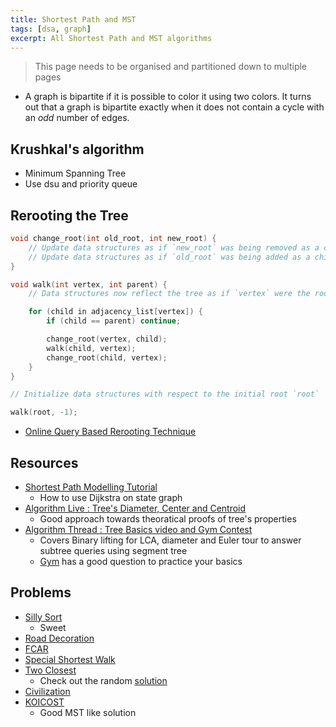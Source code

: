 ```yaml
---
title: Shortest Path and MST
tags: [dsa, graph]
excerpt: All Shortest Path and MST algorithms
---
```


> This page needs to be organised and partitioned down to multiple pages

* A graph is bipartite if it is possible to color it using two colors. It turns out that a graph is bipartite exactly when it does not contain a cycle with an *odd* number of edges.

## Krushkal's algorithm
* Minimum Spanning Tree
* Use dsu and priority queue

## Rerooting the Tree
```c
void change_root(int old_root, int new_root) {
    // Update data structures as if `new_root` was being removed as a child from `old_root`
    // Update data structures as if `old_root` was being added as a child to `new_root`
}

void walk(int vertex, int parent) {
    // Data structures now reflect the tree as if `vertex` were the root

    for (child in adjacency_list[vertex]) {
        if (child == parent) continue;

        change_root(vertex, child);
        walk(child, vertex);
        change_root(child, vertex);
    }
}

// Initialize data structures with respect to the initial root `root`

walk(root, -1);
```
* [Online Query Based Rerooting Technique](https://codeforces.com/blog/entry/76150)

## Resources
* [Shortest Path Modelling Tutorial](https://codeforces.com/blog/entry/45897)
    * How to use Dijkstra on state graph
* [Algorithm Live : Tree's Diameter, Center and Centroid](https://www.youtube.com/watch?v=2PFl93WM_ao)
    * Good approach towards theoratical proofs of tree's properties
* [Algorithm Thread : Tree Basics video and Gym Contest](https://codeforces.com/blog/entry/81527)
    * Covers Binary lifting for LCA, diameter and Euler tour to answer subtree queries using segment tree
    * [Gym](https://codeforces.com/gym/102694) has a good question to practice your basics

## Problems
* [Silly Sort](https://www.spoj.com/problems/SSORT/)
    * Sweet
* [Road Decoration](https://www.codechef.com/AMR14ROS/problems/AMR14B)
* [FCAR](https://www.codechef.com/problems/INSQ15_F)
* [Special Shortest Walk ](https://www.codechef.com/problems/SPSHORT)
* [Two Closest](https://www.codechef.com/problems/PAIRCLST)
    * Check out the random [solution](https://discuss.codechef.com/t/pairclst-editorial/12280/8)
* [Civilization](https://codeforces.com/contest/455/problem/C)
* [KOICOST](https://www.spoj.com/problems/KOICOST/)
    * Good MST like solution
